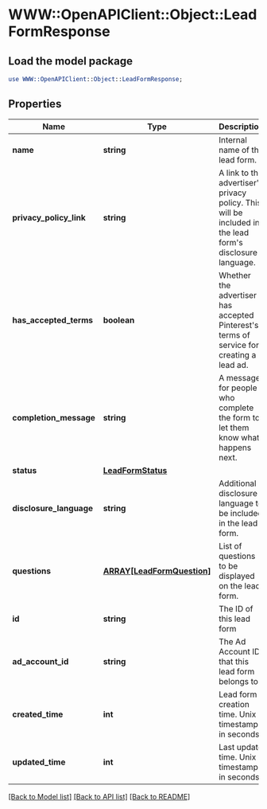 # WWW::OpenAPIClient::Object::LeadFormResponse

## Load the model package
```perl
use WWW::OpenAPIClient::Object::LeadFormResponse;
```

## Properties
Name | Type | Description | Notes
------------ | ------------- | ------------- | -------------
**name** | **string** | Internal name of the lead form. | [optional] 
**privacy_policy_link** | **string** | A link to the advertiser&#39;s privacy policy. This will be included in the lead form&#39;s disclosure language. | [optional] 
**has_accepted_terms** | **boolean** | Whether the advertiser has accepted Pinterest&#39;s terms of service for creating a lead ad. | [optional] 
**completion_message** | **string** | A message for people who complete the form to let them know what happens next. | [optional] 
**status** | [**LeadFormStatus**](LeadFormStatus.md) |  | [optional] 
**disclosure_language** | **string** | Additional disclosure language to be included in the lead form. | [optional] 
**questions** | [**ARRAY[LeadFormQuestion]**](LeadFormQuestion.md) | List of questions to be displayed on the lead form. | [optional] 
**id** | **string** | The ID of this lead form | [optional] 
**ad_account_id** | **string** | The Ad Account ID that this lead form belongs to. | [optional] 
**created_time** | **int** | Lead form creation time. Unix timestamp in seconds. | [optional] 
**updated_time** | **int** | Last update time. Unix timestamp in seconds. | [optional] 

[[Back to Model list]](../README.md#documentation-for-models) [[Back to API list]](../README.md#documentation-for-api-endpoints) [[Back to README]](../README.md)


